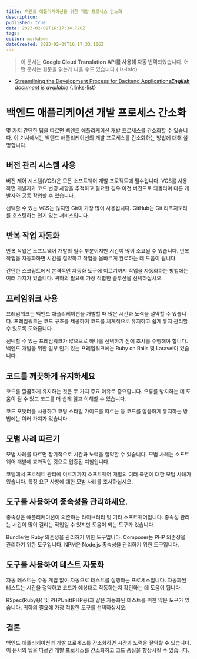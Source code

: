```yaml
---
title: 백엔드 애플리케이션을 위한 개발 프로세스 간소화
description: 
published: true
date: 2023-02-09T16:17:34.720Z
tags: 
editor: markdown
dateCreated: 2023-02-09T16:17:33.106Z
---
```


> 이 문서는 **Google Cloud Translation API를 사용해 자동 번역**되었습니다.
어떤 문서는 원문을 읽는게 나을 수도 있습니다.{.is-info}



- [Streamlining the Development Process for Backend Applications***English** document is available*](/en/Knowledge-base/Backend/streamlining-the-development-process-for-backend-applications)
{.links-list}


# 백엔드 애플리케이션 개발 프로세스 간소화

몇 가지 간단한 팁을 따르면 백엔드 애플리케이션 개발 프로세스를 간소화할 수 있습니다. 이 기사에서는 백엔드 애플리케이션의 개발 프로세스를 간소화하는 방법에 대해 설명합니다.

## 버전 관리 시스템 사용

버전 제어 시스템(VCS)은 모든 소프트웨어 개발 프로젝트에 필수입니다. VCS를 사용하면 개발자가 코드 변경 사항을 추적하고 필요한 경우 이전 버전으로 되돌리며 다른 개발자와 공동 작업할 수 있습니다.

선택할 수 있는 VCS는 많지만 Git이 가장 많이 사용됩니다. GitHub는 Git 리포지토리를 호스팅하는 인기 있는 서비스입니다.

## 반복 작업 자동화

반복 작업은 소프트웨어 개발의 필수 부분이지만 시간이 많이 소요될 수 있습니다. 반복 작업을 자동화하면 시간을 절약하고 작업을 올바르게 완료하는 데 도움이 됩니다.

간단한 스크립트에서 본격적인 자동화 도구에 이르기까지 작업을 자동화하는 방법에는 여러 가지가 있습니다. 귀하의 필요에 가장 적합한 솔루션을 선택하십시오.

## 프레임워크 사용

프레임워크는 백엔드 애플리케이션을 개발할 때 많은 시간과 노력을 절약할 수 있습니다. 프레임워크는 코드 구조를 제공하여 코드를 체계적으로 유지하고 쉽게 유지 관리할 수 있도록 도와줍니다.

선택할 수 있는 프레임워크가 많으므로 하나를 선택하기 전에 조사를 수행해야 합니다. 백엔드 개발을 위한 일부 인기 있는 프레임워크에는 Ruby on Rails 및 Laravel이 있습니다.

## 코드를 깨끗하게 유지하세요

 코드를 깔끔하게 유지하는 것은 두 가지 주요 이유로 중요합니다. 오류를 방지하는 데 도움이 될 수 있고 코드를 더 쉽게 읽고 이해할 수 있습니다.

코드 포맷터를 사용하고 코딩 스타일 가이드를 따르는 등 코드를 깔끔하게 유지하는 방법에는 여러 가지가 있습니다.

## 모범 사례 따르기

모범 사례를 따르면 장기적으로 시간과 노력을 절약할 수 있습니다. 모범 사례는 소프트웨어 개발에 효과적인 것으로 입증된 지침입니다.

코딩에서 프로젝트 관리에 이르기까지 소프트웨어 개발의 여러 측면에 대한 모범 사례가 있습니다. 특정 요구 사항에 대한 모범 사례를 조사하십시오.

## 도구를 사용하여 종속성을 관리하세요.

종속성은 애플리케이션이 의존하는 라이브러리 및 기타 소프트웨어입니다. 종속성 관리는 시간이 많이 걸리는 작업일 수 있지만 도움이 되는 도구가 있습니다.

Bundler는 Ruby 의존성을 관리하기 위한 도구입니다. Composer는 PHP 의존성을 관리하기 위한 도구입니다. NPM은 Node.js 종속성을 관리하기 위한 도구입니다.

## 도구를 사용하여 테스트 자동화

자동 테스트는 수동 개입 없이 자동으로 테스트를 실행하는 프로세스입니다. 자동화된 테스트는 시간을 절약하고 코드가 예상대로 작동하는지 확인하는 데 도움이 됩니다.

RSpec(Ruby용) 및 PHPUnit(PHP용)과 같은 자동화된 테스트를 위한 많은 도구가 있습니다. 귀하의 필요에 가장 적합한 도구를 선택하십시오.

## 결론

백엔드 애플리케이션의 개발 프로세스를 간소화하면 시간과 노력을 절약할 수 있습니다. 이 문서의 팁을 따르면 개발 프로세스를 간소화하고 코드 품질을 향상시킬 수 있습니다.